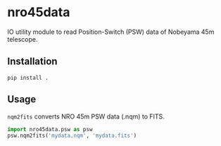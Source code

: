 # nro45data

IO utility module to read Position-Switch (PSW) data of Nobeyama 45m telescope.

## Installation

```
pip install .
```

## Usage

`nqm2fits` converts NRO 45m PSW data (.nqm) to FITS.

```python
import nro45data.psw as psw
psw.nqm2fits('mydata.nqm', 'mydata.fits')
```
